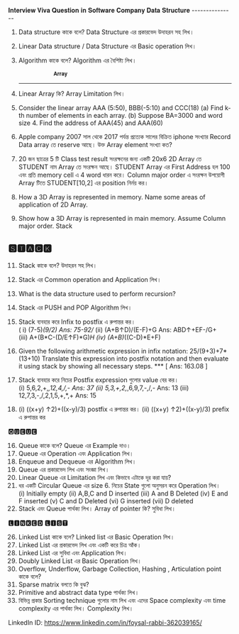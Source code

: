 𝐈𝐧𝐭𝐞𝐫𝐯𝐢𝐞𝐰 𝐕𝐢𝐯𝐚 𝐐𝐮𝐞𝐬𝐭𝐢𝐨𝐧 𝐢𝐧 𝐒𝐨𝐟𝐭𝐰𝐚𝐫𝐞 𝐂𝐨𝐦𝐩𝐚𝐧𝐲
                𝐃𝐚𝐭𝐚 𝐒𝐭𝐫𝐮𝐜𝐭𝐮𝐫𝐞
                ---------------

1.	Data structure কাকে বলে? Data Structure এর প্রকারভেদ উদাহরন  সহ লিখ।
2.	Linear Data structure / Data Structure এর Basic operation লিখ।
3.	Algorithm কাকে বলে? Algorithm এর বৈশিষ্ট্য লিখ।

                   𝐀𝐫𝐫𝐚𝐲
  	-------------------------------------------

5.	Linear Array কি? Array Limitation লিখ।
6.	Consider the linear array AAA (5:50), BBB(-5:10) and CCC(18) 
             (a)  Find k-th number of elements in each array. 
             (b)  Suppose BA=3000 and word size 4. 
                    Find the address of AAA(45) and AAA(60)
7.	Apple company 2007 সাল থেকে 2017 পর্যন্ত প্রত্যেক সালের বিক্রিত iphone সংখ্যার Record Data array   তে reserve আছে। উক্ত  Array element সংখ্যা কত?
8.	20 জন ছাত্রের 5 টি Class test result সংরক্ষনের জন্য একটি 20x6 2D Array তে  STUDENT নাম Array তে সংরক্ষন আছে। STUDENT Array এর First Address হল 100 এবং প্রতি memory cell এ 4 word ধারন করে। Column major order এ সংরক্ষন উপয়োগী Array টিতে  STUDENT[10,2]  এর position নির্নয় কর।
9.	 How  a 3D Array is represented in memory. Name some areas of application of 2D Array.
10.	 Show how a 3D Array is represented in main memory. Assume  Column major order. Stack

🆂🆃🅰🅲🅺
-----------
11.	   Stack কাকে বলে? উদাহরন সহ লিখ।
12.	   Stack এর Common operation and Application লিখ।
10.	What is the data structure used to perform recursion?
11.	Stack এর PUSH and POP Algorithm লিখ।                                           
12.	Stack ব্যবহার করে Infix to postfix এ রুপান্তর কর।                                     
      ( i) (7-5)*(9/2)                           Ans: 75-92/*
      (ii) (A+B↑D)/(E-F)+G              Ans: ABD↑+EF-/G+     
      (iii) A+(B*C-(D/E↑F)*G)*H 
      (iv) (A+B)*((C-D)*E+F)
13.	Given the following arithmetic expression in infix notation:  25/(9+3)+7*(13+10)
      Translate this expression into postfix notation and then evaluate it using stack by showing all         necessary steps.        ***                                                                           [ Ans: 163.08 ]
14.	Stack ব্যবহার করে নিচের Postfix expression গুলোর value বের কর।  
                (i) 5,6,2,+,*,12,4,/,-       	                            Ans: 37
                (ii) 5,3,+,2,*,6,9,7,-,/,-   	                            Ans: 13
                (iii) 12,7,3,-,/,2,1,5,+,*,+ 	                            Ans: 15

15.	   (i) ((x+y) ↑2)+((x-y)/3) postfix এ রুপান্তর কর।
          (ii)  ((x+y) ↑2)+((x-y)/3) prefix এ রুপান্তর কর

🆀🆄🅴🆄🅴

16.	Queue কাকে বলে? Queue এর Example দাও।
17.	Queue এর Operation এবং Application লিখ।
18.	Enqueue and  Dequeue এর Algorithm লিখ।                                    
19.	Queue এর প্রকারভেদ লিখ এবং সংজ্ঞা লিখ।
20.	Linear Queue এর Limitation লিখ এবং কিভাবে এটাকে দূর করা যায়?
21. ধর একটি Circular Queue এর size 6. নিচের State গুলো অনুসরন   করে Operation লিখ।  
(i)	Initially empty
(ii)	A,B,C and D inserted
(iii)	A and B Deleted
(iv)	E and F inserted 
(v)	C and D Deleted
(vi)	G inserted 
(vii)	D deleted
25.	Stack এবং Queue পার্থক্য লিখ। Array of pointer কি? সুবিধা লিখ।

🅻🅸🅽🅺🅴🅳 🅻🅸🆂🆃

26.	Linked List কাকে বলে? Linked list এর Basic Operation লিখ।        
27.	Linked List এর প্রকারভেদ লিখ এবং একটি করে চিত্র আঁক।
28.	Linked List এর সুবিধা এবং Application লিখ।                                          
29.	 Doubly Linked List এর Basic Operation লিখ।
30.	 Overflow, Underflow, Garbage Collection, Hashing , Articulation point  কাকে বলে?
25.	Sparse matrix বলতে কি বুঝ?
26.	Primitive and abstract data type পার্থক্য লিখ।
27.	বিভিন্ন প্রকার Sorting technique গুলোর নাম লিখ এবং এদের  Space complexity এবং time complexity এর পার্থক্য লিখ। Complexity লিখ।                                      

LinkedIn ID: https://www.linkedin.com/in/foysal-rabbi-362039165/




